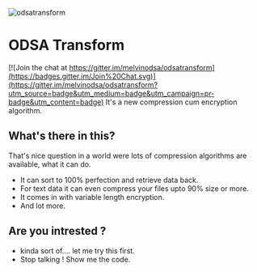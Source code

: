 ![odsatransform](https://github.com/melvinodsa/odsatransform/blob/master/Documents/logo.gif)
# ODSA Transform

[![Join the chat at https://gitter.im/melvinodsa/odsatransform](https://badges.gitter.im/Join%20Chat.svg)](https://gitter.im/melvinodsa/odsatransform?utm_source=badge&utm_medium=badge&utm_campaign=pr-badge&utm_content=badge)
It's a new compression cum encryption algorithm.

## What's there in this?
That's nice question in a world were lots of compression algorithms are available, what it can do.

- It can sort to 100% perfection and retrieve data back.
- For text data it can even compress your files upto 90% size or more.
- It comes in with variable length encryption.
- And lot more.

## Are you intrested ?

- kinda sort of.... let me try this first.
- Stop talking ! Show me the code.

